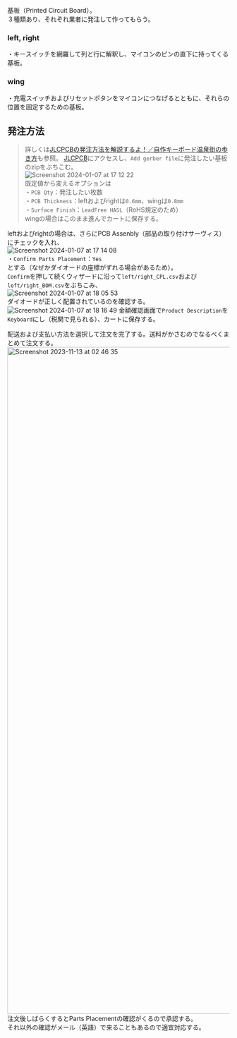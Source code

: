 基板（Printed Circuit Board）。  
３種類あり、それぞれ業者に発注して作ってもらう。  
  
### left, right  
・キースイッチを網羅して列と行に解釈し、マイコンのピンの直下に持ってくる基板。  
  
### wing  
・充電スイッチおよびリセットボタンをマイコンにつなげるとともに、それらの位置を固定するための基板。  
  
## 発注方法  
> 詳しくは[JLCPCBの発注方法を解説するよ！／自作キーボード温泉街の歩き方](https://salicylic-acid3.hatenablog.com/entry/jlcpcb-order)も参照。
[JLCPCB](https://jlcpcb.com/)にアクセスし、`Add gerber file`に発注したい基板のzipをぶちこむ。  
![Screenshot 2024-01-07 at 17 12 22](https://github.com/TakumaOnishi/Fish_Keyboard/assets/85474111/3b44aafb-64f2-4853-a7ff-4a1e95039d5f)  
既定値から変えるオプションは  
・`PCB Qty`：発注したい枚数  
・`PCB Thickness`：leftおよびrightは`0.6mm`、wingは`0.8mm`  
・`Surface Finish`：`LeadFree HASL`（RoHS規定のため）  
wingの場合はこのまま進んでカートに保存する。  

leftおよびrightの場合は、さらにPCB Assenbly（部品の取り付けサーヴィス）にチェックを入れ、  
![Screenshot 2024-01-07 at 17 14 08](https://github.com/TakumaOnishi/Fish_Keyboard/assets/85474111/25c45f71-b0fe-4a56-999b-0b0c1b8b26cd)  
・`Confirm Parts Placement`：`Yes`  
とする（なぜかダイオードの座標がずれる場合があるため）。  
`Confirm`を押して続くウィザードに沿って`left/right_CPL.csv`および`left/right_BOM.csv`をぶちこみ、  
![Screenshot 2024-01-07 at 18 05 53](https://github.com/TakumaOnishi/Fish_Keyboard/assets/85474111/99e8eb39-c904-4876-9f2e-335468825839)  
ダイオードが正しく配置されているのを確認する。  
![Screenshot 2024-01-07 at 18 16 49](https://github.com/TakumaOnishi/Fish_Keyboard/assets/85474111/b46e4f86-13d6-4764-8911-fd7f25858ca3)
金額確認画面で`Product Description`を`Keyboard`にし（税関で見られる）、カートに保存する。  

配送および支払い方法を選択して注文を完了する。送料がかさむのでなるべくまとめて注文する。  
<img width="1512" alt="Screenshot 2023-11-13 at 02 46 35" src="https://github.com/TakumaOnishi/Fish_Keyboard/assets/85474111/46be09d8-5b88-4974-8d3d-54896eff3bca">  
注文後しばらくするとParts Placementの確認がくるので承認する。  
それ以外の確認がメール（英語）で来ることもあるので適宜対応する。  
